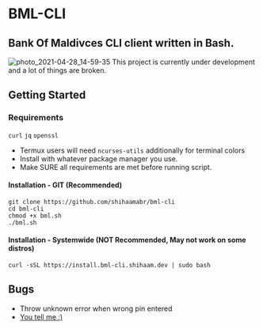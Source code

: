 # BML-CLI
## Bank Of Maldivces CLI client written in Bash. 
![photo_2021-04-28_14-59-35](https://user-images.githubusercontent.com/18140039/116385581-5c948300-a832-11eb-899b-9133501a4ae7.jpg)
This project is currently under development and a lot of things are broken.


## Getting Started
### Requirements
`curl` `jq` `openssl`
- Termux users will need `ncurses-utils` additionally for terminal colors
- Install with whatever package manager you use.
- Make SURE all requirements are met before running script.

#### Installation - GIT (Recommended)
```
git clone https://github.com/shihaamabr/bml-cli
cd bml-cli
chmod +x bml.sh
./bml.sh
```
#### Installation - Systemwide (NOT Recommended, May not work on some distros)
```
curl -sSL https://install.bml-cli.shihaam.dev | sudo bash
```

## Bugs
- Throw unknown error when wrong pin entered
- [You tell me :)](https://github.com/shihaamabr/bml-cli/issues/new)

